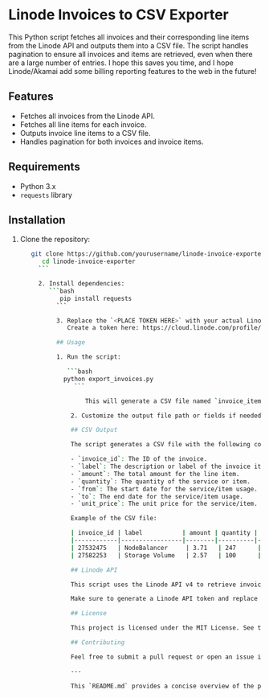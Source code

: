 # Linode Invoices to CSV Exporter

This Python script fetches all invoices and their corresponding line items from the Linode API and outputs them into a CSV file. The script handles pagination to ensure all invoices and items are retrieved, even when there are a large number of entries. I hope this saves you time, and I hope Linode/Akamai add some billing reporting features to the web in the future!

## Features

- Fetches all invoices from the Linode API.
- Fetches all line items for each invoice.
- Outputs invoice line items to a CSV file.
- Handles pagination for both invoices and invoice items.

## Requirements

- Python 3.x
- `requests` library

## Installation

1. Clone the repository:
   ```bash
      git clone https://github.com/yourusername/linode-invoice-exporter.git
         cd linode-invoice-exporter
	    ```

	    2. Install dependencies:
	       ```bash
	          pip install requests
		     ```

		     3. Replace the `<PLACE TOKEN HERE>` with your actual Linode API token in the script.
		        Create a token here: https://cloud.linode.com/profile/tokens

		     ## Usage

		     1. Run the script:

		        ```bash
			   python export_invoices.py
			      ```

			         This will generate a CSV file named `invoice_items.csv` in the same directory, containing all invoice line items fetched from the Linode API.

				 2. Customize the output file path or fields if needed by editing the `csv_file_path` and field mappings in the script.

				 ## CSV Output

				 The script generates a CSV file with the following columns:

				 - `invoice_id`: The ID of the invoice.
				 - `label`: The description or label of the invoice item.
				 - `amount`: The total amount for the line item.
				 - `quantity`: The quantity of the service or item.
				 - `from`: The start date for the service/item usage.
				 - `to`: The end date for the service/item usage.
				 - `unit_price`: The unit price for the service/item.

				 Example of the CSV file:

				 | invoice_id | label           | amount | quantity | from       | to         | unit_price |
				 |------------|-----------------|--------|----------|------------|------------|------------|
				 | 27532475   | NodeBalancer     | 3.71   | 247      | 2024-08-31 | 2024-09-11 | 0.015      |
				 | 27582253   | Storage Volume   | 2.57   | 100      | 2024-09-21 | 2024-09-30 | 0.015      |

				 ## Linode API

				 This script uses the Linode API v4 to retrieve invoices and their items. You can read more about the API [here](https://www.linode.com/docs/api/).

				 Make sure to generate a Linode API token and replace the `Bearer asd` placeholder in the script with your actual token.

				 ## License

				 This project is licensed under the MIT License. See the [LICENSE](LICENSE) file for more details.

				 ## Contributing

				 Feel free to submit a pull request or open an issue if you have any improvements or suggestions!

				 ---

				 This `README.md` provides a concise overview of the project, including installation steps, usage instructions, and the expected output. Adjust the repository URL and any specific details according to your project setup.
